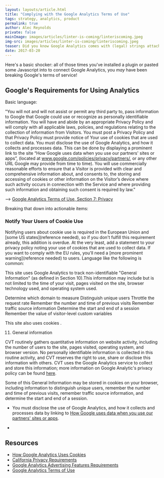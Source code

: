 ```yaml
---
layout: layouts/article.html
title: "Complying with the Google Analytics Terms of Use"
tags: strategy, analytics, product
permalink: true
author: Alec Reynolds
private: false
mainImage: images/articles/linter-is-coming/linteriscoming.jpeg
img-src: images/articles/linter-is-coming/linteriscoming.jpeg
teaser: Did you know Google Analytics comes with (legal) strings attached? Make sure your site's terms of use comply with Google's requirements for using Analytics.
date: 2017-03-20
---
```


Here's a basic shocker: all of those times you've installed a plugin or pasted some Javascript into to connect Google Analytics, you _may_ have been breaking Google's terms of service!

## Google's Requirements for Using Analytics

Basic language:

"You will not and will not assist or permit any third party to, pass information to Google that Google could use or recognize as personally identifiable information. You will have and abide by an appropriate Privacy Policy and will comply with all applicable laws, policies, and regulations relating to the collection of information from Visitors. You must post a Privacy Policy and that Privacy Policy must provide notice of Your use of cookies that are used to collect data. You must disclose the use of Google Analytics, and how it collects and processes data. This can be done by displaying a prominent link to the site “How Google uses data when you use our partners' sites or apps”, (located at www.google.com/policies/privacy/partners/, or any other URL Google may provide from time to time). You will use commercially reasonable efforts to ensure that a Visitor is provided with clear and comprehensive information about, and consents to, the storing and accessing of cookies or other information on the Visitor’s device where such activity occurs in connection with the Service and where providing such information and obtaining such consent is required by law."

--> [Google Analytics Terms of Use, Section 7: Privacy](https://www.google.com/analytics/terms/us.html)



Breaking that down into actionable items:

### Notify Your Users of Cookie Use

Notifying users about cookie use is required in the European Union and [some US states](reference needed), so if you don't fulfill this requirement already, this addition is overdue. At the very least, add a statement to your privacy policy noting your use of cookies that are used to collect data. If you want to comply with the EU rules, you'll need a [more prominent warning](reference needed) to users. Language like the following is common:

This site uses Google Analytics to track non-identifiable "General Information" (as defined in Section 10).This information may include but is not limited to the time of your visit, pages visited on the site, browser technology used, and operating system used. 

Determine which domain to measure
Distinguish unique users
Throttle the request rate
Remember the number and time of previous visits
Remember traffic source information
Determine the start and end of a session
Remember the value of visitor-level custom variables

This site also uses cookies .


11. General information

CVT routinely gathers quantitative information on website activity, including the number of
users to the site, pages visited, operating system, and browser version. No personally identifiable information is collected in this
routine activity, and CVT reserves the right to use, share or disclose this information with others. CVT uses the Google Analytics service to collect and store this information; more information on Google Analytic's privacy policy can be found [here](www.google.com/policies/privacy/partners).

Some of this General Information may be stored in cookies on your browser, including information to distinguish unique users, remember the number and time of previous visits, remember traffic source information, and determine the start and end of a session.





- You must disclose the use of Google Analytics, and how it collects and processes data by linking to [How Google uses data when you use our partners' sites or apps](www.google.com/policies/privacy/partners).

- 

## Resources

- [How Google Analytics Uses Cookies](https://developers.google.com/analytics/devguides/collection/analyticsjs/cookie-usage)
- [California Privacy Requirements](https://www.pillsburylaw.com/en/news-and-insights/california-internet-privacy-bill-signed-by-governor.html)
- [Google Analytics Advertising Features Requirements](https://support.google.com/analytics/answer/2700409?hl=en&utm_id=ad)
- [Google Analytics Terms of Use](https://www.google.com/analytics/terms/us.html)